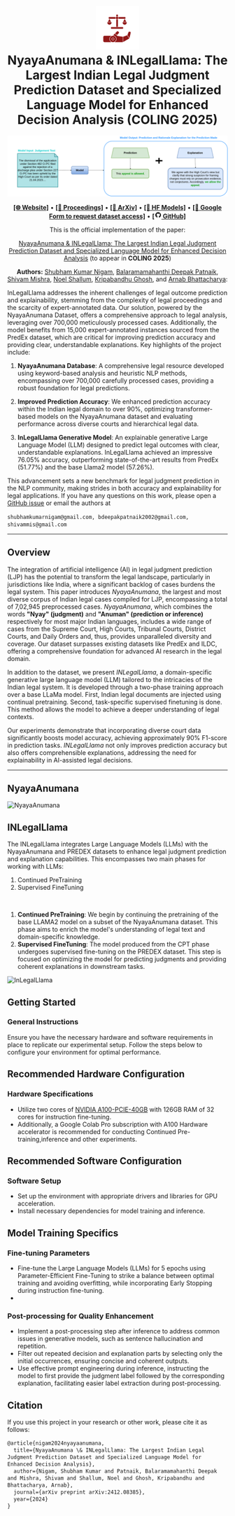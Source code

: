 <h1 align="center">
<img src="images/L-NLP_Logo_Transparent.png" width="100" alt="L-NLP" />
<br>
NyayaAnumana & INLegalLlama: The Largest Indian Legal Judgment Prediction Dataset and Specialized Language Model for Enhanced Decision Analysis (COLING 2025)
</h1>

![task_desc](images/InLegalLlama_task_diagram_mini.png)

<p align="center">
  <a href="https://huggingface.co/L-NLProc"><b>[🌐 Website]</b></a> •
  <a href="#"><b>[📜 Proceedings]</b></a> •
  <a href="https://arxiv.org/abs/2412.08385"><b>[📜 ArXiv]</b></a> •
  <a href="https://huggingface.co/collections/L-NLProc/nyayaanumana-and-inlegalllama-models-6755809db3826df8fd96d570"><b>[🤗 HF Models]</b></a> •
  <a href="https://forms.gle/81XMsnZpTQBfPeZt7"><b>[📝 Google Form to request dataset access]</b></a> •
  <a href="https://github.com/ShubhamKumarNigam/NyayaAnumana-and-INLegalLlama/tree/main"><b>[<img src="images/icons8-github-16.png" alt="Github" /> GitHub]</b></a>
</p>

<p align="center">
  This is the official implementation of the paper:
</p>
<p align="center">
  <a href="https://arxiv.org/abs/2412.08385">NyayaAnumana & INLegalLlama: The Largest Indian Legal Judgment Prediction Dataset and Specialized Language Model for Enhanced Decision Analysis</a> (to appear in <strong>COLING 2025</strong>)
</p>
<p align="center">
 <b>Authors:</b> <a href="https://sites.google.com/view/shubhamkumarnigam">Shubham Kumar Nigam</a>, <a href="https://www.linkedin.com/in/balaramamahanthi-deepak-patnaik-b83043246/">Balaramamahanthi Deepak Patnaik</a>, <a href="https://www.linkedin.com/in/shivamm1602/">Shivam Mishra</a>, <a href="#">Noel Shallum</a>, <a href="https://sites.google.com/view/kripabandhughosh-homepage/home">Kripabandhu Ghosh</a>, and <a href="https://www.cse.iitk.ac.in/users/arnabb/">Arnab Bhattacharya</a>:
</p>
InLegalLlama addresses the inherent challenges of legal outcome prediction and explainability, stemming from the complexity of legal proceedings and the scarcity of expert-annotated data. Our solution, powered by the NyayaAnumana Dataset, offers a comprehensive approach to legal analysis, leveraging over 700,000 meticulously processed cases. Additionally, the model benefits from 15,000 expert-annotated instances sourced from the PredEx dataset, which are critical for improving prediction accuracy and providing clear, understandable explanations. Key highlights of the project include:

1. **NyayaAnumana Database**: A comprehensive legal resource developed using keyword-based analysis and heuristic NLP methods, encompassing over 700,000 carefully processed cases, providing a robust foundation for legal predictions.

2. **Improved Prediction Accuracy**: We enhanced prediction accuracy within the Indian legal domain to over 90%, optimizing transformer-based models on the NyayaAnumana dataset and evaluating performance across diverse courts and hierarchical legal data.

3. **InLegalLlama Generative Model**: An explainable generative Large Language Model (LLM) designed to predict legal outcomes with clear, understandable explanations. InLegalLlama achieved an impressive 76.05% accuracy, outperforming state-of-the-art results from PredEx (51.77%) and the base Llama2 model (57.26%).

This advancement sets a new benchmark for legal judgment prediction in the NLP community, making strides in both accuracy and explainability for legal applications.
If you have any questions on this work, please open a [GitHub issue](https://github.com/ShubhamKumarNigam/PredEx/issues) or email the authors at

```shubhamkumarnigam@gmail.com, bdeepakpatnaik2002@gmail.com, shivammis@gmail.com```

---

## Overview

The integration of artificial intelligence (AI) in legal judgment prediction (LJP) has the potential to transform the legal landscape, particularly in jurisdictions like India, where a significant backlog of cases burdens the legal system. This paper introduces _NyayaAnumana_, the largest and most diverse corpus of Indian legal cases compiled for LJP, encompassing a total of 7,02,945 preprocessed cases. _NyayaAnumana_, which combines the words **"Nyay" (judgment)** and **"Anuman" (prediction or inference)** respectively for most major Indian languages, includes a wide range of cases from the Supreme Court, High Courts, Tribunal Courts, District Courts, and Daily Orders and, thus, provides unparalleled diversity and coverage. Our dataset surpasses existing datasets like PredEx and ILDC, offering a comprehensive foundation for advanced AI research in the legal domain. 

In addition to the dataset, we present _INLegalLlama_, a domain-specific generative large language model (LLM) tailored to the intricacies of the Indian legal system. It is developed through a two-phase training approach over a base LLaMa model. First, Indian legal documents are injected using continual pretraining. Second, task-specific supervised finetuning is done. This method allows the model to achieve a deeper understanding of legal contexts. 

Our experiments demonstrate that incorporating diverse court data significantly boosts model accuracy, achieving approximately 90% F1-score in prediction tasks. _INLegalLlama_ not only improves prediction accuracy but also offers comprehensible explanations, addressing the need for explainability in AI-assisted legal decisions.

---
## NyayaAnumana
![NyayaAnumana](images/NyayaAnumana.png)

## INLegalLlama
The INLegalLlama integrates Large Language Models (LLMs) with the NyayaAnumana and PREDEX datasets to enhance legal judgment prediction and explanation capabilities. 
This encompasses two main phases for working with LLMs:
1. Continued PreTraining
2. Supervised FineTuning
<br/>

1. **Continued PreTraining**: We begin by continuing the pretraining of the base LLAMA2 model on a subset of the NyayaAnumana dataset. This phase aims to enrich the model's understanding of legal text and domain-specific knowledge.
2. **Supervised FineTuning**: The model produced from the CPT phase undergoes supervised fine-tuning on the PREDEX dataset. This step is focused on optimizing the model for predicting judgments and providing coherent explanations in downstream tasks.

![InLegalLlama](images/InLegalLlama.png)

## Getting Started

### General Instructions

Ensure you have the necessary hardware and software requirements in place to replicate our experimental setup. Follow the steps below to configure your environment for optimal performance.

## Recommended Hardware Configuration

### Hardware Specifications

- Utilize two cores of [NVIDIA A100-PCIE-40GB](https://www.nvidia.com/en-gb/data-center/a100/) with 126GB RAM of 32 cores for instruction fine-tuning.
- Additionally, a Google Colab Pro subscription with A100 Hardware accelerator is recommended for conducting Continued Pre-training,inference and other experiments.

## Recommended Software Configuration

### Software Setup

- Set up the environment with appropriate drivers and libraries for GPU acceleration.
- Install necessary dependencies for model training and inference.

## Model Training Specifics

### Fine-tuning Parameters

- Fine-tune the Large Language Models (LLMs) for 5 epochs using Parameter-Efficient Fine-Tuning to strike a balance between optimal training and avoiding overfitting, while incorporating Early Stopping during instruction fine-tuning.
- 
### Post-processing for Quality Enhancement

- Implement a post-processing step after inference to address common issues in generative models, such as sentence hallucination and repetition.
- Filter out repeated decision and explanation parts by selecting only the initial occurrences, ensuring concise and coherent outputs.
- Use effective prompt engineering during inference, instructing the model to first provide the judgment label followed by the corresponding explanation, facilitating easier label extraction during post-processing.



## Citation
If you use this project in your research or other work, please cite it as follows:
```
@article{nigam2024nyayaanumana,
  title={NyayaAnumana \& INLegalLlama: The Largest Indian Legal Judgment Prediction Dataset and Specialized Language Model for Enhanced Decision Analysis},
  author={Nigam, Shubham Kumar and Patnaik, Balaramamahanthi Deepak and Mishra, Shivam and Shallum, Noel and Ghosh, Kripabandhu and Bhattacharya, Arnab},
  journal={arXiv preprint arXiv:2412.08385},
  year={2024}
}

